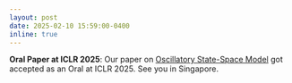 ```yaml
---
layout: post
date: 2025-02-10 15:59:00-0400
inline: true
---
```


**Oral Paper at ICLR 2025**: 
Our paper on <a href="https://openreview.net/pdf?id=GRMfXcAAFh">Oscillatory State-Space Model</a> got accepted as an Oral at ICLR 2025. See you in Singapore. 